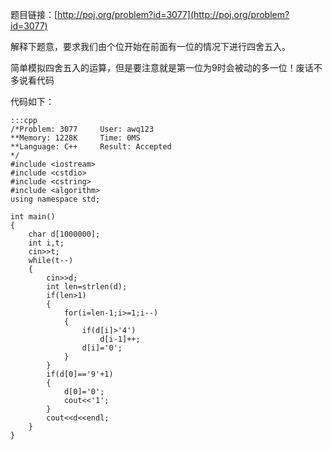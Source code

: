 <!--
.. title: POJ 3077 Rounders C++版
.. slug: poj-3077
.. date: 2013-04-07T08:52:43+08:00
.. tags:
.. link:
.. description:
.. type: text
-->

题目链接：[http://poj.org/problem?id=3077](http://poj.org/problem?id=3077)


解释下题意，要求我们由个位开始在前面有一位的情况下进行四舍五入。

简单模拟四舍五入的运算，但是要注意就是第一位为9时会被动的多一位！废话不多说看代码

代码如下：

	:::cpp
	/*Problem: 3077		User: awq123
	**Memory: 1228K		Time: 0MS
	**Language: C++		Result: Accepted
	*/
	#include <iostream>
	#include <cstdio>
	#include <cstring>
	#include <algorithm>
	using namespace std;

	int main()
	{
		char d[1000000];
		int i,t;
		cin>>t;
		while(t--)
		{
			cin>>d;
			int len=strlen(d);
			if(len>1)
			{
				for(i=len-1;i>=1;i--)
				{
					if(d[i]>'4')
						d[i-1]++;
					d[i]='0';
				}
			}
			if(d[0]=='9'+1)
			{
				d[0]='0';
				cout<<'1';
			}
			cout<<d<<endl;
		}
	}